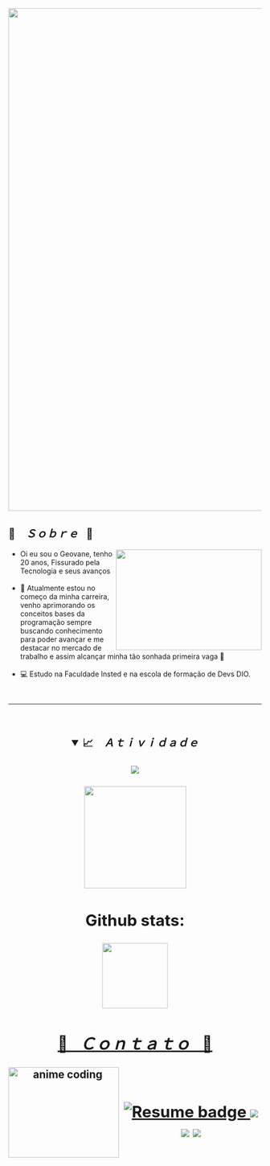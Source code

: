 <div id="header" align="center">
<img src="https://user-images.githubusercontent.com/116459583/220381604-442d7ae9-bc4f-4477-8211-8fa2b7554012.gif"  width="1000"/>
<h2 align="left">📇 &ensp; <i>Ｓｏｂｒｅ</i> &ensp;📇</h2>
  <img src="https://user-images.githubusercontent.com/116459583/220413442-c8562b50-0a87-40c5-bc41-231600a39364.gif"  height="200px" width="290px" align="right" />
  <ul align="left">
    <li> Oi eu sou o Geovane, tenho 20 anos, Fissurado pela Tecnologia e seus avanços </li><br>
    <li>🚀 Atualmente estou no começo da minha carreira, venho aprimorando os conceitos bases da programação sempre buscando conhecimento para poder avançar e me destacar no mercado de trabalho e assim alcançar minha tão sonhada primeira vaga 🚀</li><br>
    <li>💻 Estudo na Faculdade Insted e na escola de formação de Devs DIO.
</ul>
<br>
</div>
<div>
<hr>
  </ul>
<br>

<h2 align="center">
  <details open>
    <summary>📈 &ensp; <i>Ａｔｉｖｉｄａｄｅ</i></summary>
    <br/>
    <img align="center" src="https://github-readme-activity-graph.cyclic.app/graph?username=gnovaess&theme=tokyo-night&hide_border=true&show_icons=true&custom_title=gnovaess%20Contribution%20Graph" />
    <br/><br/>
      <img height="203px" src="https://streak-stats.demolab.com?user=gnovaess&theme=tokyonight&hide_border=true" />
    
  
## Github stats:
<div align="center">
  <a href="https://github.com/gnovaess">
  <img height="130em" src="https://github-readme-stats.vercel.app/api?username=gnovaess&hide_title=true&show_icons=true&theme=dark&include_all_commits=true&count_private=true"/>
</div>
  <h2 align="center">💬&ensp; <i>Ｃｏｎｔａｔｏ</i> &ensp;💬</h2>
  <img align="left" width="220px" height="180px" src="./images/who-are-you.gif" alt="anime coding">
  <br>
<h2 align="center"</h2>
  <img src="https://img.shields.io/badge/Currículo-4285F4?style=for-the-badge&amp;logo=read-the-docs&amp;logoColor=white" alt="Resume badge">
  <a href="https://www.instagram.com/geovanenovaes_/" target="_blank"><img src="https://img.shields.io/badge/-Instagram-%23E4405F?style=for-the-badge&logo=instagram&logoColor=white" target="_blank"></a>
<a href = "mailto:gnovaes2003@gmail.com"><img src="https://img.shields.io/badge/-Gmail-%23333?style=for-the-badge&logo=gmail&logoColor=white" target="_blank"></a>
<a href="https://www.linkedin.com/in/geovanenovaes01/" target="_blank"><img src="https://img.shields.io/badge/-LinkedIn-%230077B5?style=for-the-badge&logo=linkedin&logoColor=white" target="_blank"></a>
